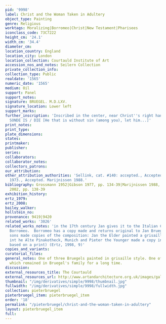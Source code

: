```yaml
---
pid: '9998'
label: Christ and the Woman Taken in Adultery
object_type: Painting
genre: Religious
worktags: Moralizing|Borromeo|Christ|New Testament|Pharisees
iconclass_code: 73C7222
height_cm: '24.1'
width_cm: '34.4'
diameter_cm:
location_country: England
location_city: London
location_collection: Courtauld Institute of Art
accession_nos_and_notes: Seilern Collection
private_collection_info:
collection_type: Public
realdate: '1565'
numeric_date: '1565'
medium: Oil
support: Panel
support_notes:
signature: BRUEGEL. M.D.LXV.
signature_location: Lower left
support_marks:
further_inscription: 'Inscribed in the center, near Christ''s right hand: DIE SONDER
  SONDE IS / DIE [He that is without sin (among you), let him...]'
print_notes:
print_type:
plate_dimensions:
states:
printmaker:
publisher:
series:
collaborators:
collaborator_notes:
collectors_patrons:
our_attribution:
other_attribution_authorities: 'Sellink, cat. #140: accepted., Accepted. Grossmann
  1973., Accepted. Marijnissen 1988.'
bibliography: Grossmann 1952|Gibson 1977, pp. 134-39|Marijnissen 1988, pp. 288-89|Roberts-Jones
  2002, pp. 138-39
exhibition_history:
ertz_1979:
ertz_2008:
bailey_walker:
hollstein_no:
provenance: 9419|9420
related_works: '3026'
related_works_notes: 'in the 17th century Jan gives it to the Italian Cardinal Federico
  Borromeo.  Borromeo has a copy made and returns original to Jan Brueghel.  Both
  sons made copies of the composition: Jan the Elder painted a grisaille copy now
  int he Alte Pinakotheck, Munich and Pieter the Younger made a copy in color (maybe
  based on a print) (Ertz, 1998, 9)'
copies_and_variants:
curatorial_files:
general_notes: One of three Bruegels painted in grisaille style. One of the few paintings
  which remained in Bruegel's family for a long time.
discussion:
external_resources_title: The Courtauld
external_resources_url: http://www.artandarchitecture.org.uk/images/gallery/2edc26bc.html
thumbnail: "/img/derivatives/simple/9998/thumbnail.jpg"
fullwidth: "/img/derivatives/simple/9998/fullwidth.jpg"
collection: pieterbruegel
pieterbruegel_item: pieterbruegel_item
order: '18'
permalink: "/pieterbruegel/christ-and-the-woman-taken-in-adultery"
layout: pieterbruegel_item
full:
---
```

